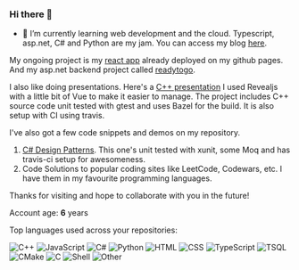 ### Hi there 👋
- 🔭 I’m currently learning web development and the cloud. Typescript, asp.net, C# and Python are my jam.
You can access my blog [here](https://deanagan.github.io).

My ongoing project is my [react app](http://deanagan.github.io/recipes) already deployed on my github pages. And my asp.net backend project called [readytogo](https://github.com/deanagan/ready-to-go-backend).

I also like doing presentations. Here's a [C++ presentation](https://deanagan.github.io/modern-cpp-stl-presentation/#/) I used Revealjs with a little bit of Vue to make it easier to manage. The project includes C++ source code unit tested with gtest and uses Bazel for the build. It is also setup with CI using travis.

I've also got a few code snippets and demos on my repository. 
1. [C# Design Patterns](https://github.com/deanagan/csharp-design-patterns). This one's unit tested with xunit, some Moq and has travis-ci setup for awesomeness.
2. Code Solutions to popular coding sites like LeetCode, Codewars, etc. I have them in my favourite programming languages.

Thanks for visiting and hope to collaborate with you in the future!


Account age: **6** years

Top languages used across your repositories:

![C++](https://img.shields.io/static/v1?style=flat-square&label=%E2%A0%80&color=555&labelColor=%23f34b7d&message=C%2B%2B%EF%B8%B146.5%25)
![JavaScript](https://img.shields.io/static/v1?style=flat-square&label=%E2%A0%80&color=555&labelColor=%23f1e05a&message=JavaScript%EF%B8%B115.3%25)
![C#](https://img.shields.io/static/v1?style=flat-square&label=%E2%A0%80&color=555&labelColor=%23178600&message=C%23%EF%B8%B113.3%25)
![Python](https://img.shields.io/static/v1?style=flat-square&label=%E2%A0%80&color=555&labelColor=%233572A5&message=Python%EF%B8%B19.4%25)
![HTML](https://img.shields.io/static/v1?style=flat-square&label=%E2%A0%80&color=555&labelColor=%23e34c26&message=HTML%EF%B8%B16.2%25)
![CSS](https://img.shields.io/static/v1?style=flat-square&label=%E2%A0%80&color=555&labelColor=%23563d7c&message=CSS%EF%B8%B14.7%25)
![TypeScript](https://img.shields.io/static/v1?style=flat-square&label=%E2%A0%80&color=555&labelColor=%232b7489&message=TypeScript%EF%B8%B11.7%25)
![TSQL](https://img.shields.io/static/v1?style=flat-square&label=%E2%A0%80&color=555&labelColor=%23ededed&message=TSQL%EF%B8%B10.7%25)
![CMake](https://img.shields.io/static/v1?style=flat-square&label=%E2%A0%80&color=555&labelColor=%23ededed&message=CMake%EF%B8%B10.7%25)
![C](https://img.shields.io/static/v1?style=flat-square&label=%E2%A0%80&color=555&labelColor=%23555555&message=C%EF%B8%B10.3%25)
![Shell](https://img.shields.io/static/v1?style=flat-square&label=%E2%A0%80&color=555&labelColor=%2389e051&message=Shell%EF%B8%B10.2%25)
![Other](https://img.shields.io/static/v1?style=flat-square&label=%E2%A0%80&color=555&labelColor=%23ededed&message=Other%EF%B8%B10.5%25)


<!--
**deanagan/deanagan** is a ✨ _special_ ✨ repository because its `README.md` (this file) appears on your GitHub profile.

Here are some ideas to get you started:

- 🔭 I’m currently working on ...
- 🌱 I’m currently learning ...
- 👯 I’m looking to collaborate on ...
- 🤔 I’m looking for help with ...
- 💬 Ask me about ...
- 📫 How to reach me: ...
- 😄 Pronouns: ...
- ⚡ Fun fact: ...
-->
